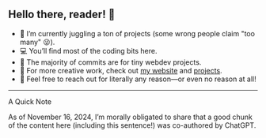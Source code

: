 ## Hello there, reader! 👋

  -  🚀 I’m currently juggling a ton of projects (some wrong people claim "too many" 😜).
  -  💻 You’ll find most of the coding bits here.
  -  🔧 The majority of commits are for tiny webdev projects.
  -  🎨 For more creative work, check out [my website](https://www.austinmiller.net/projects) and [projects](https://www.austinmiller.net/projects).
  -  💌 Feel free to reach out for literally any reason—or even no reason at all!

********************************************

A Quick Note

As of November 16, 2024, I’m morally obligated to share that a good chunk of the content here (including this sentence!) was co-authored by ChatGPT.
